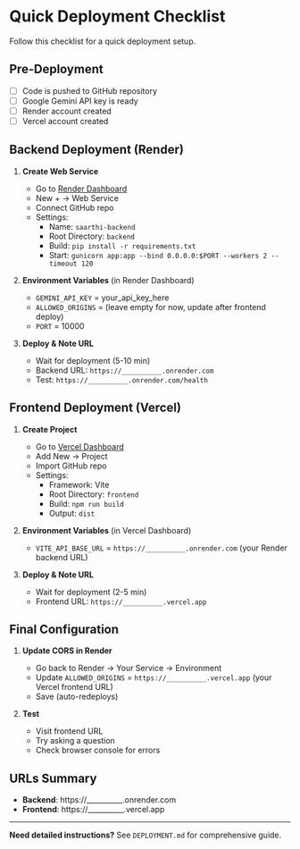 # Quick Deployment Checklist

Follow this checklist for a quick deployment setup.

## Pre-Deployment

- [ ] Code is pushed to GitHub repository
- [ ] Google Gemini API key is ready
- [ ] Render account created
- [ ] Vercel account created

## Backend Deployment (Render)

1. **Create Web Service**
   - Go to [Render Dashboard](https://dashboard.render.com)
   - New + → Web Service
   - Connect GitHub repo
   - Settings:
     - Name: `saarthi-backend`
     - Root Directory: `backend`
     - Build: `pip install -r requirements.txt`
     - Start: `gunicorn app:app --bind 0.0.0.0:$PORT --workers 2 --timeout 120`

2. **Environment Variables** (in Render Dashboard)
   - `GEMINI_API_KEY` = your_api_key_here
   - `ALLOWED_ORIGINS` = (leave empty for now, update after frontend deploy)
   - `PORT` = 10000

3. **Deploy & Note URL**
   - Wait for deployment (5-10 min)
   - Backend URL: `https://__________.onrender.com`
   - Test: `https://__________.onrender.com/health`

## Frontend Deployment (Vercel)

1. **Create Project**
   - Go to [Vercel Dashboard](https://vercel.com/dashboard)
   - Add New → Project
   - Import GitHub repo
   - Settings:
     - Framework: Vite
     - Root Directory: `frontend`
     - Build: `npm run build`
     - Output: `dist`

2. **Environment Variables** (in Vercel Dashboard)
   - `VITE_API_BASE_URL` = `https://__________.onrender.com` (your Render backend URL)

3. **Deploy & Note URL**
   - Wait for deployment (2-5 min)
   - Frontend URL: `https://__________.vercel.app`

## Final Configuration

1. **Update CORS in Render**
   - Go back to Render → Your Service → Environment
   - Update `ALLOWED_ORIGINS` = `https://__________.vercel.app` (your Vercel frontend URL)
   - Save (auto-redeploys)

2. **Test**
   - Visit frontend URL
   - Try asking a question
   - Check browser console for errors

## URLs Summary

- **Backend**: https://__________.onrender.com
- **Frontend**: https://__________.vercel.app

---

**Need detailed instructions?** See `DEPLOYMENT.md` for comprehensive guide.

